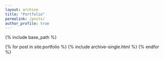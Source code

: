```yaml
---
layout: archive
title: "Portfolio"
permalink: /posts/
author_profile: true
---
```


{% include base_path %}


{% for post in site.portfolio %}
  {% include archive-single.html %}
{% endfor %}
